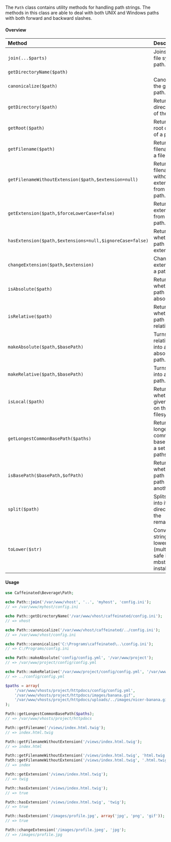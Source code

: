 <!---
title: Path
subtitle: Utilities
author: Robin Radic and Shea Lewis
-->

The `Path` class contains utility methods for handling path strings. 
The methods in this class are able to deal with both UNIX and Windows paths with both forward and backward slashes. 

#### Overview
| Method | Description |
|:-------|:------------|
| `join(...$parts)` | Joins a split file system path. |
| `getDirectoryName($path)` |  |
| `canonicalize($path)` | Canonicalizes the given path. |
| `getDirectory($path)` | Returns the directory part of the path. |
| `getRoot($path)` | Returns the root directory of a path. |
| `getFilename($path)` | Returns the filename from a file path. |
| `getFilenameWithoutExtension($path,$extension=null)` | Returns the filename without the extension from a file path. |
| `getExtension($path,$forceLowerCase=false)` | Returns the extension from a file path. |
| `hasExtension($path,$extensions=null,$ignoreCase=false)` | Returns whether the path has an extension. |
| `changeExtension($path,$extension)` | Changes the extension of a path string. |
| `isAbsolute($path)` | Returns whether a path is absolute. |
| `isRelative($path)` | Returns whether a path is relative. |
| `makeAbsolute($path,$basePath)` | Turns a relative path into an absolute path. |
| `makeRelative($path,$basePath)` | Turns a path into a relative path. |
| `isLocal($path)` | Returns whether the given path is on the local filesystem. |
| `getLongestCommonBasePath($paths)` | Returns the longest common base path of a set of paths. |
| `isBasePath($basePath,$ofPath)` | Returns whether a path is a base path of another path. |
| `split($path)` | Splits a part into its root directory and the remainder. |
| `toLower($str)` | Converts string to lower-case (multi-byte safe if mbstring is installed). |


#### Usage
```php
use Caffeinated\Beverage\Path;

echo Path::join('/var/www/vhost', '..', 'myhost', 'config.ini');
// => /var/www/myhost/config.ini

echo Path::getDirectoryName('/var/www/vhost/caffeinated/config.ini');
// => vhost

echo Path::canonicalize('/var/www/vhost/caffeinated/../config.ini');
// => /var/www/vhost/config.ini

echo Path::canonicalize('C:\Programs\caffeinated\..\config.ini');
// => C:/Programs/config.ini

echo Path::makeAbsolute('config/config.yml', '/var/www/project');
// => /var/www/project/config/config.yml

echo Path::makeRelative('/var/www/project/config/config.yml', '/var/www/project/uploads');
// => ../config/config.yml

$paths = array(
    '/var/www/vhosts/project/httpdocs/config/config.yml',
    '/var/www/vhosts/project/httpdocs/images/banana.gif',
    '/var/www/vhosts/project/httpdocs/uploads/../images/nicer-banana.gif',
);

Path::getLongestCommonBasePath($paths);
// => /var/www/vhosts/project/httpdocs

Path::getFilename('/views/index.html.twig');
// => index.html.twig

Path::getFilenameWithoutExtension('/views/index.html.twig');
// => index.html

Path::getFilenameWithoutExtension('/views/index.html.twig', 'html.twig');
Path::getFilenameWithoutExtension('/views/index.html.twig', '.html.twig');
// => index

Path::getExtension('/views/index.html.twig');
// => twig

Path::hasExtension('/views/index.html.twig');
// => true

Path::hasExtension('/views/index.html.twig', 'twig');
// => true

Path::hasExtension('/images/profile.jpg', array('jpg', 'png', 'gif'));
// => true

Path::changeExtension('/images/profile.jpeg', 'jpg');
// => /images/profile.jpg
```
